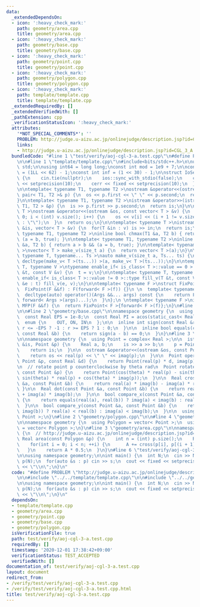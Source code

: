 ```yaml
---
data:
  _extendedDependsOn:
  - icon: ':heavy_check_mark:'
    path: geometry/area.cpp
    title: geometry/area.cpp
  - icon: ':heavy_check_mark:'
    path: geometry/base.cpp
    title: geometry/base.cpp
  - icon: ':heavy_check_mark:'
    path: geometry/point.cpp
    title: geometry/point.cpp
  - icon: ':heavy_check_mark:'
    path: geometry/polygon.cpp
    title: geometry/polygon.cpp
  - icon: ':heavy_check_mark:'
    path: template/template.cpp
    title: template/template.cpp
  _extendedRequiredBy: []
  _extendedVerifiedWith: []
  _pathExtension: cpp
  _verificationStatusIcon: ':heavy_check_mark:'
  attributes:
    '*NOT_SPECIAL_COMMENTS*': ''
    PROBLEM: http://judge.u-aizu.ac.jp/onlinejudge/description.jsp?id=CGL_3_A
    links:
    - http://judge.u-aizu.ac.jp/onlinejudge/description.jsp?id=CGL_3_A
  bundledCode: "#line 1 \"test/verify/aoj-cgl-3-a.test.cpp\"\n#define PROBLEM \"http://judge.u-aizu.ac.jp/onlinejudge/description.jsp?id=CGL_3_A\"\
    \n\n#line 1 \"template/template.cpp\"\n#include<bits/stdc++.h>\n\nusing namespace\
    \ std;\n\nusing int64 = long long;\nconst int mod = 1e9 + 7;\n\nconst int64 infll\
    \ = (1LL << 62) - 1;\nconst int inf = (1 << 30) - 1;\n\nstruct IoSetup {\n  IoSetup()\
    \ {\n    cin.tie(nullptr);\n    ios::sync_with_stdio(false);\n    cout << fixed\
    \ << setprecision(10);\n    cerr << fixed << setprecision(10);\n  }\n} iosetup;\n\
    \n\ntemplate< typename T1, typename T2 >\nostream &operator<<(ostream &os, const\
    \ pair< T1, T2 >& p) {\n  os << p.first << \" \" << p.second;\n  return os;\n\
    }\n\ntemplate< typename T1, typename T2 >\nistream &operator>>(istream &is, pair<\
    \ T1, T2 > &p) {\n  is >> p.first >> p.second;\n  return is;\n}\n\ntemplate< typename\
    \ T >\nostream &operator<<(ostream &os, const vector< T > &v) {\n  for(int i =\
    \ 0; i < (int) v.size(); i++) {\n    os << v[i] << (i + 1 != v.size() ? \" \"\
    \ : \"\");\n  }\n  return os;\n}\n\ntemplate< typename T >\nistream &operator>>(istream\
    \ &is, vector< T > &v) {\n  for(T &in : v) is >> in;\n  return is;\n}\n\ntemplate<\
    \ typename T1, typename T2 >\ninline bool chmax(T1 &a, T2 b) { return a < b &&\
    \ (a = b, true); }\n\ntemplate< typename T1, typename T2 >\ninline bool chmin(T1\
    \ &a, T2 b) { return a > b && (a = b, true); }\n\ntemplate< typename T = int64\
    \ >\nvector< T > make_v(size_t a) {\n  return vector< T >(a);\n}\n\ntemplate<\
    \ typename T, typename... Ts >\nauto make_v(size_t a, Ts... ts) {\n  return vector<\
    \ decltype(make_v< T >(ts...)) >(a, make_v< T >(ts...));\n}\n\ntemplate< typename\
    \ T, typename V >\ntypename enable_if< is_class< T >::value == 0 >::type fill_v(T\
    \ &t, const V &v) {\n  t = v;\n}\n\ntemplate< typename T, typename V >\ntypename\
    \ enable_if< is_class< T >::value != 0 >::type fill_v(T &t, const V &v) {\n  for(auto\
    \ &e : t) fill_v(e, v);\n}\n\ntemplate< typename F >\nstruct FixPoint : F {\n\
    \  FixPoint(F &&f) : F(forward< F >(f)) {}\n \n  template< typename... Args >\n\
    \  decltype(auto) operator()(Args &&... args) const {\n    return F::operator()(*this,\
    \ forward< Args >(args)...);\n  }\n};\n \ntemplate< typename F >\ninline decltype(auto)\
    \ MFP(F &&f) {\n  return FixPoint< F >{forward< F >(f)};\n}\n#line 4 \"test/verify/aoj-cgl-3-a.test.cpp\"\
    \n\n#line 2 \"geometry/base.cpp\"\n\nnamespace geometry {\n  using Real = double;\n\
    \  const Real EPS = 1e-8;\n  const Real PI = acos(static_cast< Real >(-1));\n\n\
    \  enum {\n    OUT, ON, IN\n  };\n\n  inline int sign(const Real &r) {\n    return\
    \ r <= -EPS ? -1 : r >= EPS ? 1 : 0;\n  }\n\n  inline bool equals(const Real &a,\
    \ const Real &b) {\n    return sign(a - b) == 0;\n  }\n}\n#line 3 \"geometry/point.cpp\"\
    \n\nnamespace geometry {\n  using Point = complex< Real >;\n\n  istream &operator>>(istream\
    \ &is, Point &p) {\n    Real a, b;\n    is >> a >> b;\n    p = Point(a, b);\n\
    \    return is;\n  }\n\n  ostream &operator<<(ostream &os, const Point &p) {\n\
    \    return os << real(p) << \" \" << imag(p);\n  }\n\n  Point operator*(const\
    \ Point &p, const Real &d) {\n    return Point(real(p) * d, imag(p) * d);\n  }\n\
    \n  // rotate point p counterclockwise by theta rad\n  Point rotate(Real theta,\
    \ const Point &p) {\n    return Point(cos(theta) * real(p) - sin(theta) * imag(p),\
    \ sin(theta) * real(p) + cos(theta) * imag(p));\n  }\n\n  Real cross(const Point\
    \ &a, const Point &b) {\n    return real(a) * imag(b) - imag(a) * real(b);\n \
    \ }\n\n  Real dot(const Point &a, const Point &b) {\n    return real(a) * real(b)\
    \ + imag(a) * imag(b);\n  }\n\n  bool compare_x(const Point &a, const Point &b)\
    \ {\n    return equals(real(a), real(b)) ? imag(a) < imag(b) : real(a) < real(b);\n\
    \  }\n\n  bool compare_y(const Point &a, const Point &b) {\n    return equals(imag(a),\
    \ imag(b)) ? real(a) < real(b) : imag(a) < imag(b);\n  }\n\n  using Points = vector<\
    \ Point >;\n}\n#line 2 \"geometry/polygon.cpp\"\n\n#line 4 \"geometry/polygon.cpp\"\
    \n\nnamespace geometry {\n  using Polygon = vector< Point >;\n  using Polygons\
    \ = vector< Polygon >;\n}\n#line 3 \"geometry/area.cpp\"\n\nnamespace geometry\
    \ {\n  // http://judge.u-aizu.ac.jp/onlinejudge/description.jsp?id=CGL_3_A\n \
    \ Real area(const Polygon &p) {\n    int n = (int) p.size();\n    Real A = 0;\n\
    \    for(int i = 0; i < n; ++i) {\n      A += cross(p[i], p[(i + 1) % n]);\n \
    \   }\n    return A * 0.5;\n  }\n}\n#line 6 \"test/verify/aoj-cgl-3-a.test.cpp\"\
    \n\nusing namespace geometry;\n\nint main() {\n  int N;\n  cin >> N;\n  Polygon\
    \ p(N);\n  for(auto &s : p) cin >> s;\n  cout << fixed << setprecision(1) << area(p)\
    \ << \"\\n\";\n}\n"
  code: "#define PROBLEM \"http://judge.u-aizu.ac.jp/onlinejudge/description.jsp?id=CGL_3_A\"\
    \n\n#include \"../../template/template.cpp\"\n\n#include \"../../geometry/area.cpp\"\
    \n\nusing namespace geometry;\n\nint main() {\n  int N;\n  cin >> N;\n  Polygon\
    \ p(N);\n  for(auto &s : p) cin >> s;\n  cout << fixed << setprecision(1) << area(p)\
    \ << \"\\n\";\n}\n"
  dependsOn:
  - template/template.cpp
  - geometry/area.cpp
  - geometry/point.cpp
  - geometry/base.cpp
  - geometry/polygon.cpp
  isVerificationFile: true
  path: test/verify/aoj-cgl-3-a.test.cpp
  requiredBy: []
  timestamp: '2020-12-01 17:38:42+09:00'
  verificationStatus: TEST_ACCEPTED
  verifiedWith: []
documentation_of: test/verify/aoj-cgl-3-a.test.cpp
layout: document
redirect_from:
- /verify/test/verify/aoj-cgl-3-a.test.cpp
- /verify/test/verify/aoj-cgl-3-a.test.cpp.html
title: test/verify/aoj-cgl-3-a.test.cpp
---
```

